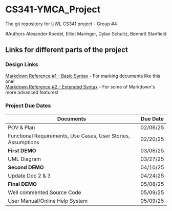 # CS341-YMCA_Project
The git repository for UWL CS341 project - Group #4

#Authors
Alexander Roedel, Elliot Maringer, Dylan Schultz, Bennett Stanfield
## Links for different parts of the project
### Design Links
[Markdown Reference #1 - Basic Syntax](https://www.markdownguide.org/basic-syntax/) - For marking documents like this one!  
[Markdown Reference #2 - Extended Syntax](https://www.markdownguide.org/extended-syntax/) - For some of Markdown's more advanced features!  


### Project Due Dates
| Documents |                                                   Due Date |
|-----------|                                                  ----------|
|POV & Plan |                                                   02/06/25 |
|Functional Requirements, Use Cases, User Stories, Assumptions| 02/20/25 |
|**First DEMO**|                                                03/06/25 |
|UML Diagram|                                                   03/27/25 |
|**Second DEMO**|                                               04/10/25 |
|Update Doc 2 & 3|                                              04/24/25 |
|**Final DEMO**|                                                05/08/25 |
|Well commented Source Code|                                    05/09/25 |
|User Manual/Online Help System|                                05/09/25 |
